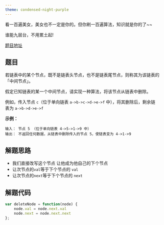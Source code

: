 ```yaml
---
theme: condensed-night-purple
---
```


看一百遍美女，美女也不一定是你的。但你刷一百遍算法，知识就是你的了~~

谁能九层台，不用累土起!

[题目地址](https://leetcode-cn.com/problems/delete-middle-node-lcci/)

<!-- more -->


## 题目

若链表中的某个节点，既不是链表头节点，也不是链表尾节点，则称其为该链表的「中间节点」。

假定已知链表的某一个中间节点，请实现一种算法，将该节点从链表中删除。

例如，传入节点 `c`（位于单向链表 `a->b->c->d->e->f` 中），将其删除后，剩余链表为 `a->b->d->e->f`

**示例：**

```
输入： 节点 5 （位于单向链表 4->5->1->9 中）
输出： 不返回任何数据，从链表中删除传入的节点 5，使链表变为 4->1->9
```

## 解题思路

- 我们直接改写这个节点 让他成为他自己的下个节点
- 让次节点的`val`等于下个节点的 `val`
- 让次节点的`next`等于下个节点的 `next`

## 解题代码

```js
var deleteNode = function(node) {
    node.val = node.next.val
    node.next = node.next.next
};
```
